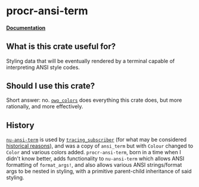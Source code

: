 # procr-ansi-term
#### [Documentation](https://docs.rs/procr_ansi_term/)

## What is this crate useful for?

Styling data that will be eventually rendered by a terminal capable of interpreting ANSI style codes.

## Should I use this crate?

Short answer: no. [`owo_colors`](https://docs.rs/owo-colors/latest/owo_colors/) does everything this crate does, but more rationally, and more effectively.

## History

[`nu-ansi-term`](https://github.com/nushell/nu-ansi-term) is used by [`tracing_subscriber`](https://github.com/tokio-rs/tracing/tree/master/tracing-subscriber) (for what may be considered [historical reasons](https://github.com/tokio-rs/tracing/pull/2040)), and was a copy of `ansi_term` but with `Colour` changed to `Color` and various colors added. `procr-ansi-term`, born in a time when I didn't know better, adds functionality to `nu-ansi-term` which allows ANSI formatting of `format_args!`, and also allows various ANSI strings/format args to be nested in styling, with a primitive parent-child inheritance of said styling.
